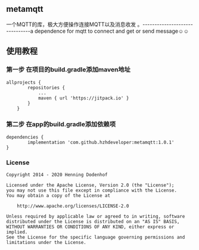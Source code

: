 ## metamqtt
一个MQTT的库，极大方便操作连接MQTT以及消息收发 。-------------------------------a dependence for mqtt to connect and get or send message☺☺

## 使用教程
### 第一步 在项目的build.gradle添加maven地址
```
allprojects {
		repositories {
			...
			maven { url 'https://jitpack.io' }
		}
	}
```
### 第二步 在app的build.gradle添加依赖项
```
dependencies {
	    implementation 'com.github.hzhdeveloper:metamqtt:1.0.1'
}
```

### License
```
Copyright 2014 - 2020 Henning Dodenhof

Licensed under the Apache License, Version 2.0 (the "License");
you may not use this file except in compliance with the License.
You may obtain a copy of the License at

    http://www.apache.org/licenses/LICENSE-2.0

Unless required by applicable law or agreed to in writing, software
distributed under the License is distributed on an "AS IS" BASIS,
WITHOUT WARRANTIES OR CONDITIONS OF ANY KIND, either express or implied.
See the License for the specific language governing permissions and
limitations under the License.
```
